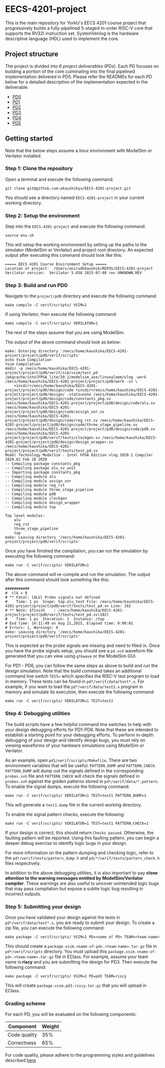 # EECS-4201-project

This is the main repository for YorkU's EECS 4201 course project that progressively builds a fully-pipelined 5-staged in-order RISC-V core that supports the RV32I instruction set.
SystemVerilog is the hardware descriptive language (HDL) used to implement the core.

## Project structure

The project is divided into *6 project deliverables* (PDs). Each PD focuses on building a portion of the core culminating into the final pipelined implementation delivered in PD5.
Please refer the READMEs for each PD below for a detailed description of the implementation expected in the deliverable.

- [PD0](project/pd0/docs/README.md)
- [PD1](project/pd1/docs/README.md)
- [PD2](project/pd2/docs/README.md)
- [PD3](project/pd3/docs/README.md)
- [PD4](project/pd4/docs/README.md)
- [PD5](project/pd5/docs/README.md)

## Getting started
Note that the below steps assume a linux environment with ModelSim or Verilator installed. 

### Step 1: Clone the repository
Open a terminal and execute the following command:
```
git clone git@github.com:akaushikyu/EECS-4201-project.git
```
You should see a directory named `EECS-4201-project` in your current working directory.

### Step 2: Setup the environment
Step into the `EECS-4201-project` and execute the following command: 
```
source env.sh
```
This will setup the working environment by setting up the paths to the simulator (ModelSim or Verilator) and project root directory.
An expected output after executing this command should look like this:
```
===== EECS 4201 Course Environment Setup =====
Location of project:  /Users/anirudhkaushik/REPOS/EECS-4201-project
Verilator version:  Verilator 5.038 2025-07-08 rev UNKNOWN.REV
```
### Step 3: Build and run PD0
Navigate to the `project/pd0` directory and execute the following command:
```
make compile -C verif/scripts/ VSIM=1
```
If using Verilator, then execute the following command:
```
make compile -C verif/scripts/ VERILATOR=1
```
The rest of the steps assume that you are using ModelSim.

The output of the above command should look as below:
```
make: Entering directory '/eecs/home/kaushika/EECS-4201-project/project/pd0/verif/scripts'
echo Vsim Compilation
Vsim Compilation
mkdir -p /eecs/home/kaushika/EECS-4201-project/project/pd0/verif/sim/vsim/test_pd
/pkgcache/intelFPGA_lite/20.1/modelsim_ase/linuxaloem/vlog -work /eecs/home/kaushika/EECS-4201-project/project/pd0/work -sv \
	+incdir+/eecs/home/kaushika/EECS-4201-project/project/pd0/design/code +incdir+/eecs/home/kaushika/EECS-4201-project/project/pd0/design/ -stats=none /eecs/home/kaushika/EECS-4201-project/project/pd0/design/code/constants_pkg.sv /eecs/home/kaushika/EECS-4201-project/project/pd0/design/code/alu.sv /eecs/home/kaushika/EECS-4201-project/project/pd0/design/code/assign_xor.sv /eecs/home/kaushika/EECS-4201-project/project/pd0/design/code/reg_rst.sv /eecs/home/kaushika/EECS-4201-project/project/pd0/design/code/three_stage_pipeline.sv /eecs/home/kaushika/EECS-4201-project/project/pd0/design/code/pd0.sv /eecs/home/kaushika/EECS-4201-project/project/pd0/verif/tests/clockgen.sv /eecs/home/kaushika/EECS-4201-project/project/pd0/design/design_wrapper.sv /eecs/home/kaushika/EECS-4201-project/project/pd0/verif/tests/test_pd.sv
Model Technology ModelSim - Intel FPGA Edition vlog 2020.1 Compiler 2020.02 Feb 28 2020
-- Compiling package constants_pkg
-- Compiling package alu_sv_unit
-- Importing package constants_pkg
-- Compiling module alu
-- Compiling module assign_xor
-- Compiling module reg_rst
-- Compiling module three_stage_pipeline
-- Compiling module pd0
-- Compiling module clockgen
-- Compiling module design_wrapper
-- Compiling module top

Top level modules:
	alu
	reg_rst
	three_stage_pipeline
	top
make: Leaving directory '/eecs/home/kaushika/EECS-4201-project/project/pd0/verif/scripts'
```

Once you have finished the compilation, you can run the simulation by executing the following command:
```
make run -C verif/scripts/ VERILATOR=1
```

The above command will re-compile and run the simulation. The output after this command should look something like this:

```
###########
#  clk = 0
# ** Fatal: [ALU] Probe signals not defined
#    Time: 1 ps  Scope: top.alu_test File: /eecs/home/kaushika/EECS-4201-project/project/pd0/verif/tests/test_pd.sv Line: 102
# ** Note: $finish    : /eecs/home/kaushika/EECS-4201-project/project/pd0/verif/tests/test_pd.sv(102)
#    Time: 1 ps  Iteration: 1  Instance: /top
# End time: 14:11:49 on Aug 21,2025, Elapsed time: 0:00:01
# Errors: 1, Warnings: 0
make: Leaving directory '/eecs/home/kaushika/EECS-4201-project/project/pd0/verif/scripts'
```
This is expected as the probe signals are missing and need to filled in. Once you have the probe signals setup, you should see a `pd.vcd` waveform file generated that you can view using `gtkwave` or the ModelSim GUI.


For PD1 - PD6, you can follow the same steps as above to build and run the design simulation. Note that the build command takes an additional command line switch `TEST=` which specifies the RISC-V test program to load in memory. These tests can be found in `pd*/verif/data/test*.x`.
For example, if you want to load the `pd*/verif/data/test2.x` program in memory and simulate its execution, then execute the following command:
```
make run -C verif/scripts/ VERILATOR=1 TEST=test2
```

### Step 4: Debugging utilities 
The build scripts have a few helpful command line switches to help with your design debugging efforts for PD1-PD6. Note that these are intended to establish a starting point for your debugging efforts. To perform in-depth debugging of your design and identify design bugs, you must rely on viewing waveforms of your hardware simulations using ModelSim or Verilator. 

As an example, open `pd1/verif/scripts/Makefile`. There are two environment variables that will be useful: `PATTERN_DUMP` and `PATTERN_CHECK`.
`PATTERN_DUMP` will dump out the signals defined in the corresponding `probes.svh` file and `PATTERN_CHECK` will check the signals defined in `probes.svh` against the golden patterns stored in `pd*/verif/data/*.pattern`.
To enable the signal dumps, execute the following command:
```
make run -C verif/scripts/ VERILATOR=1 TEST=test1 PATTERN_DUMP=1
```
This will generate a `test1.dump` file in the current working directory. 

To enable the signal pattern checks, execute the following:
```
make run -C verif/scripts/ VERILATOR=1 TEST=test1 PATTERN_CHECK=1
```
If your design is correct, this should return `Checks passed`. Otherwise, the faulting pattern will be reported. Using this faulting pattern, you can begin a deeper debug exercise to identify logic bugs in your design.

For more information on the pattern dumping and checking logic, refer to the `pd*/verif/tests/pattern_dump.h` and `pd/*/verif/tests/pattern_check.h` files respectively.

In addition to the above debugging utilities, it is also important to pay **close attention to the warning messages emitted by ModelSim/Verilator compiler**. These warnings are also useful to uncover unintended logic bugs that may pass compilation but expose a subtle logic bug resulting in incorrect outputs. 

### Step 5: Submitting your design

Once you have validated your design against the tests in `pd*/verif/data/test*.x`, you are ready to submit your design. 
To create a zip file, you can execute the following command:
```
make package -C verif/scripts/ VSIM=1 PD=<name of PD> TEAM=<team-name>
```
This should create a `package.vsim.<name-of-pd>.<team-name>.tar.gz` file in `pd*/verif/scripts` directory. You must upload this `package.vsim.<name-of-pd>.<team-name>.tar.gz` file in EClass. 
For example, assume your team name is **riscy** and you are submitting the design for PD3. Then execute the following command:
```
make package -C verif/scripts/ VSIM=1 PD=pd3 TEAM=riscy
```
This will create `package.vsim.pd3.riscy.tar.gz` that you will upload in EClass.

### Grading scheme

For each PD, you will be evaluated on the following components:

|Component|Weight|
|---------|------|
|Code quality|35%|
|Correctness| 65%|

For code quality, please adhere to the programming styles and guidelines described [here](https://www.systemverilog.io/verification/styleguide/)
